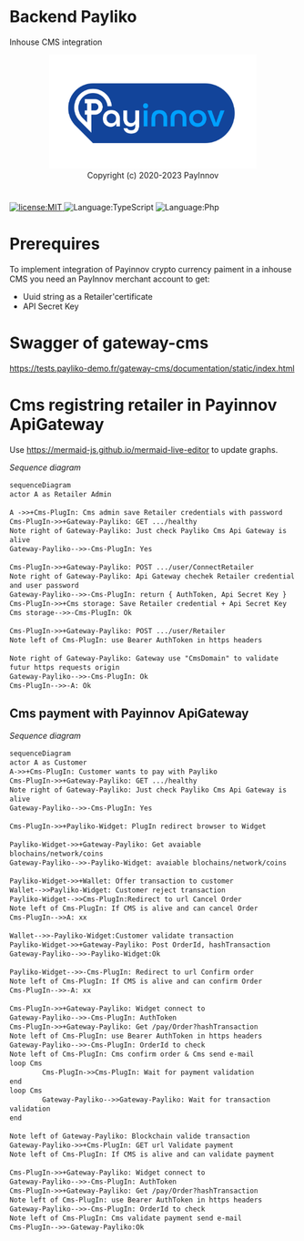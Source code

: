 # Backend Payliko
Inhouse CMS integration

<p align="center">
<img
    alt="PayInnov"
    src="./assets/logo.svg"
    height="200"
/><br>
Copyright (c) 2020-2023 PayInnov
</p>

#

<p>
  <a href="./LICENSE">
      <img
        alt="license:MIT"
        src="https://img.shields.io/badge/License-MIT-blue"
      />
  </a>
  <img
      alt="Language:TypeScript"
      src="https://img.shields.io/badge/Language-TypeScript-purple"
  />
  <img
      alt="Language:Php"
      src="https://img.shields.io/badge/Language-PHP-purple"
  />
</p>
</p>

# Prerequires

To implement integration of Payinnov crypto currency paiment in a inhouse CMS you need an PayInnov merchant account to get:
 - Uuid string as a Retailer'certificate
 - API Secret Key

 # Swagger of gateway-cms

 https://tests.payliko-demo.fr/gateway-cms/documentation/static/index.html

 # Cms registring retailer in Payinnov ApiGateway

Use https://mermaid-js.github.io/mermaid-live-editor to update graphs.

*Sequence diagram*

```mermaid
sequenceDiagram
actor A as Retailer Admin

A ->>+Cms-PlugIn: Cms admin save Retailer credentials with password
Cms-PlugIn->>+Gateway-Payliko: GET .../healthy
Note right of Gateway-Payliko: Just check Payliko Cms Api Gateway is alive
Gateway-Payliko-->>-Cms-PlugIn: Yes

Cms-PlugIn->>+Gateway-Payliko: POST .../user/ConnectRetailer
Note right of Gateway-Payliko: Api Gateway chechek Retailer credential and user password
Gateway-Payliko-->>-Cms-PlugIn: return { AuthToken, Api Secret Key }
Cms-PlugIn->>+Cms storage: Save Retailer credential + Api Secret Key
Cms storage-->>-Cms-PlugIn: Ok

Cms-PlugIn->>+Gateway-Payliko: POST .../user/Retailer
Note left of Cms-PlugIn: use Bearer AuthToken in https headers

Note right of Gateway-Payliko: Gateway use "CmsDomain" to validate futur https requests origin
Gateway-Payliko-->>-Cms-PlugIn: Ok
Cms-PlugIn-->>-A: Ok
```
## Cms payment with Payinnov ApiGateway

*Sequence diagram*

```mermaid
sequenceDiagram
actor A as Customer
A->>+Cms-PlugIn: Customer wants to pay with Payliko 
Cms-PlugIn->>+Gateway-Payliko: GET .../healthy
Note right of Gateway-Payliko: Just check Payliko Cms Api Gateway is alive
Gateway-Payliko-->>-Cms-PlugIn: Yes

Cms-PlugIn->>+Payliko-Widget: PlugIn redirect browser to Widget 

Payliko-Widget->>+Gateway-Payliko: Get avaiable blochains/network/coins
Gateway-Payliko-->>-Payliko-Widget: avaiable blochains/network/coins

Payliko-Widget->>+Wallet: Offer transaction to customer
Wallet-->>Payliko-Widget: Customer reject transaction
Payliko-Widget-->>Cms-PlugIn:Redirect to url Cancel Order
Note left of Cms-PlugIn: If CMS is alive and can cancel Order
Cms-PlugIn-->>A: xx

Wallet-->>-Payliko-Widget:Customer validate transaction
Payliko-Widget->>+Gateway-Payliko: Post OrderId, hashTransaction
Gateway-Payliko-->>-Payliko-Widget:Ok

Payliko-Widget-->>-Cms-PlugIn: Redirect to url Confirm order
Note left of Cms-PlugIn: If CMS is alive and can confirm Order
Cms-PlugIn-->>-A: xx

Cms-PlugIn->>+Gateway-Payliko: Widget connect to
Gateway-Payliko-->>-Cms-PlugIn: AuthToken
Cms-PlugIn->>+Gateway-Payliko: Get /pay/Order?hashTransaction
Note left of Cms-PlugIn: use Bearer AuthToken in https headers
Gateway-Payliko-->>-Cms-PlugIn: OrderId to check
Note left of Cms-PlugIn: Cms confirm order & Cms send e-mail
loop Cms
        Cms-PlugIn->>Cms-PlugIn: Wait for payment validation
end
loop Cms
        Gateway-Payliko-->>Gateway-Payliko: Wait for transaction validation
end

Note left of Gateway-Payliko: Blockchain valide transaction
Gateway-Payliko->>+Cms-PlugIn: GET url Validate payment
Note left of Cms-PlugIn: If CMS is alive and can validate payment 

Cms-PlugIn->>+Gateway-Payliko: Widget connect to
Gateway-Payliko-->>-Cms-PlugIn: AuthToken
Cms-PlugIn->>+Gateway-Payliko: Get /pay/Order?hashTransaction
Note left of Cms-PlugIn: use Bearer AuthToken in https headers
Gateway-Payliko-->>-Cms-PlugIn: OrderId to check
Note left of Cms-PlugIn: Cms validate payment send e-mail
Cms-PlugIn-->>-Gateway-Payliko:Ok
```
